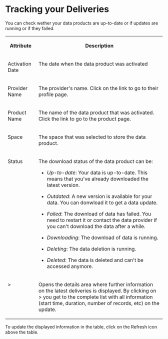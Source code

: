 <!-- loiobafb98ed48e14472bea58ea779647de4 -->

# Tracking your Deliveries

You can check wether your data products are up-to-date or if updates are running or if they failed.


<table>
<tr>
<th valign="top">

Attribute

</th>
<th valign="top">

Description

</th>
</tr>
<tr>
<td valign="top">

Activation Date

</td>
<td valign="top">

The date when the data product was activated

</td>
</tr>
<tr>
<td valign="top">

Provider Name

</td>
<td valign="top">

The provider's name. Click on the link to go to their profile page.

</td>
</tr>
<tr>
<td valign="top">

Product Name

</td>
<td valign="top">

The name of the data product that was activated. Click the link to go to the product page.

</td>
</tr>
<tr>
<td valign="top">

Space

</td>
<td valign="top">

The space that was selected to store the data product.

</td>
</tr>
<tr>
<td valign="top">

Status

</td>
<td valign="top">

The download status of the data product can be:

-   *Up-to-date*: Your data is up-to-date. This means that you've already downloaded the latest version.

-   *Outdated*: A new version is available for your data. You can donwload it to get a data update.
-   *Failed*: The download of data has failed. You need to restart it or contact the data provider if you can't download the data after a while.
-   *Downloading*: The download of data is running.
-   *Deleting*: The data deletion is running.
-   *Deleted*: The data is deleted and can't be accessed anymore.



</td>
</tr>
<tr>
<td valign="top">

\>

</td>
<td valign="top">

Opens the details area where further information on the latest deliveries is displayed. By clicking on \> you get to the complete list with all information \(start time, duration, number of records, etc\) on the update.

</td>
</tr>
</table>

To update the displayed information in the table, click on the Refresh icon above the table.

